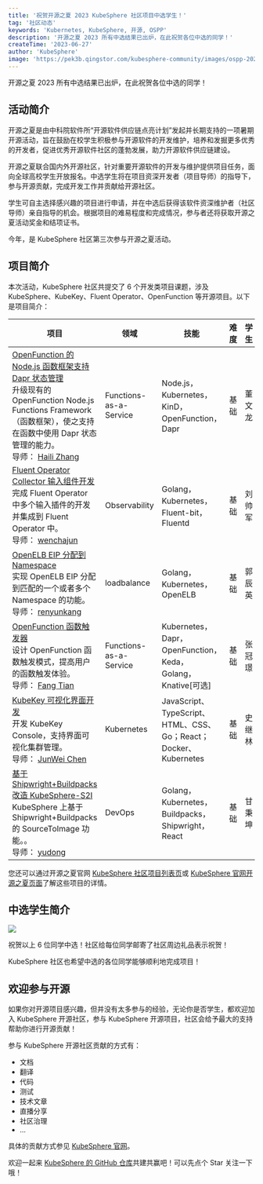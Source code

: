 ```yaml
---
title: '祝贺开源之夏 2023 KubeSphere 社区项目中选学生！'
tag: '社区动态'
keywords: 'Kubernetes, KubeSphere, 开源, OSPP'
description: '开源之夏 2023 所有中选结果已出炉，在此祝贺各位中选的同学！'
createTime: '2023-06-27'
author: 'KubeSphere'
image: 'https://pek3b.qingstor.com/kubesphere-community/images/ospp-2023-cover.png'
---
```


开源之夏 2023 所有中选结果已出炉，在此祝贺各位中选的同学！

## 活动简介

开源之夏是由中科院软件所“开源软件供应链点亮计划”发起并长期支持的一项暑期开源活动，旨在鼓励在校学生积极参与开源软件的开发维护，培养和发掘更多优秀的开发者，促进优秀开源软件社区的蓬勃发展，助力开源软件供应链建设。

开源之夏联合国内外开源社区，针对重要开源软件的开发与维护提供项目任务，面向全球高校学生开放报名。中选学生将在项目资深开发者（项目导师）的指导下，参与开源贡献，完成开发工作并贡献给开源社区。

学生可自主选择感兴趣的项目进行申请，并在中选后获得该软件资深维护者（社区导师）亲自指导的机会。根据项目的难易程度和完成情况，参与者还将获取开源之夏活动奖金和结项证书。

今年，是 KubeSphere 社区第三次参与开源之夏活动。

## 项目简介

本次活动，KubeSphere 社区共提交了 6 个开发类项目课题，涉及 KubeSphere、KubeKey、Fluent Operator、OpenFunction 等开源项目。以下是项目简介：

| 项目  | 领域       | 技能    | 难 度 | 学生 |
|------|--------------|---------------------------|----| --- |
| [OpenFunction 的 Node.js 函数框架支持 Dapr 状态管理](https://github.com/kubesphere/community/blob/master/sig-advocacy-and-outreach/ospp-2023/openfunction-nodejs-function-framework-upgrade_zh-CN.md) <br/>升级现有的 OpenFunction Node.js Functions Framework（函数框架），使之支持在函数中使用 Dapr 状态管理的能力。<br/>导师： [Haili Zhang](https://github.com/webup) | Functions-as-a-Service    | Node.js，Kubernetes，KinD，OpenFunction，Dapr    | 基础 |董文龙  |
| [Fluent Operator Collector 输入组件开发](https://github.com/kubesphere/community/blob/master/sig-advocacy-and-outreach/ospp-2023/fluent-operator-input-plugin-development.md) <br/>完成 Fluent Operator 中多个输入插件的开发并集成到 Fluent Operator 中。<br/>导师： [wenchajun](https://github.com/wenchajun)  | Observability | Golang，Kubernetes，Fluent-bit，Fluentd | 基础 |刘帅军  |
| [OpenELB EIP 分配到 Namespace](https://github.com/kubesphere/community/blob/master/sig-advocacy-and-outreach/ospp-2023/openelb-eip-binding-namespaces.md) <br/>实现 OpenELB EIP 分配到匹配的一个或者多个 Namespace 的功能。<br/>导师： [renyunkang](https://github.com/renyunkang/) | loadbalance   | Golang，Kubernetes，OpenELB    | 基础 |郭辰英  |
| [OpenFunction 函数触发器](https://github.com/kubesphere/community/blob/master/sig-advocacy-and-outreach/ospp-2023/openfunction-function-trigger.md) <br/>设计 OpenFunction 函数触发模式，提高用户的函数触发体验。<br/>导师： [Fang Tian ](https://github.com/tpiperatgod/) | Functions-as-a-Service   | Kubernetes，Dapr，OpenFunction，Keda，Golang，Knative[可选] | 基础 |张冠璟  |
| [KubeKey 可视化界面开发](https://github.com/kubesphere/community/blob/master/sig-advocacy-and-outreach/ospp-2023/kubekey-console_zh-CN.md) <br/>开发 KubeKey Console，支持界面可视化集群管理。<br/>导师： [JunWei Chen](https://github.com/liangzai006) |Kubernetes | JavaScript、TypeScript、HTML、CSS、Go；React；Docker、Kubernetes | 基础 |	史继林  |
| [基于 Shipwright+Buildpacks 改造 KubeSphere-S2I](https://github.com/kubesphere/community/blob/master/sig-advocacy-and-outreach/ospp-2023/kubesphere-s2i-upgrade-with-buildpacks_zh-CN.md) <br/>KubeSphere 上基于 Shipwright+Buildpacks 的 SourceToImage 功能。。<br/>导师： [yudong](https://github.com/yudong2015) |  DevOps  | Golang，Kubernetes，Buildpacks，Shipwright，React| 基础 |甘秉坤  |

您还可以通过开源之夏官网 [KubeSphere 社区项目列表页](https://summer-ospp.ac.cn/org/orgdetail/669ff0b7-2366-4bf3-8ffb-10f79089a45a?lang=zh)或 [KubeSphere 官网开源之夏页面](https://github.com/kubesphere/community/tree/master/sig-advocacy-and-outreach/ospp-2023)了解这些项目的详情。

## 中选学生简介

![](https://pek3b.qingstor.com/kubesphere-community/images/ospp-2023-selected-students-post.png)

祝贺以上 6 位同学中选！社区给每位同学邮寄了社区周边礼品表示祝贺！

KubeSphere 社区也希望中选的各位同学能够顺利地完成项目！

## 欢迎参与开源

如果你对开源项目感兴趣，但并没有太多参与的经验，无论你是否学生，都欢迎加入 KubeSphere 开源社区，参与 KubeSphere 开源项目，社区会给予最大的支持帮助你进行开源贡献！

参与 KubeSphere 开源社区贡献的方式有：

- 文档
- 翻译
- 代码
- 测试
- 技术文章
- 直播分享
- 社区治理
- ...

具体的贡献方式参见 [KubeSphere 官网](https://kubesphere.io/contribution/)。

欢迎一起来 [KubeSphere 的 GitHub 仓库](https://github.com/kubesphere/kubesphere)共建共赢吧！可以先点个 Star 关注一下哦！

